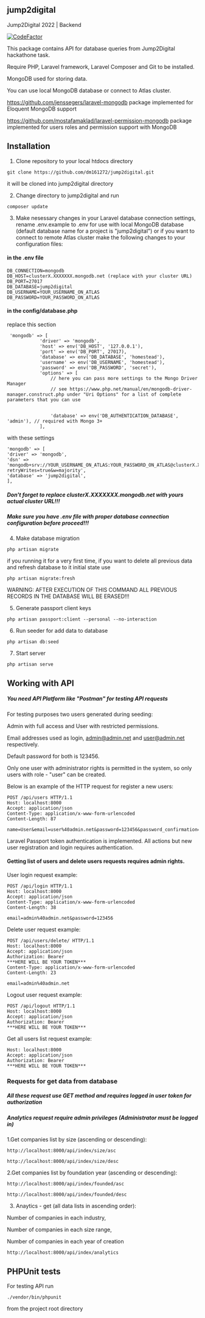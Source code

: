 ## jump2digital

Jump2Digital 2022 | Backend

[![CodeFactor](https://www.codefactor.io/repository/github/dm161272/jump2digital/badge)](https://www.codefactor.io/repository/github/dm161272/jump2digital)

This package contains API for database queries from Jump2Digital hackathone task.

Require PHP, Laravel framework, Laravel Composer and Git to be installed.

MongoDB used for storing data.

You can use local MongoDB database or connect to Atlas cluster.

https://github.com/jenssegers/laravel-mongodb package implemented for Eloquent MongoDB support

https://github.com/mostafamaklad/laravel-permission-mongodb package implemented for users roles and permission support with MongoDB



## Installation

1. Clone repository to your local htdocs directory
```
git clone https://github.com/dm161272/jump2digital.git
```
it will be cloned into jump2digital directory

2. Change directory to jump2digital and 
run 
```
composer update
```
3. Make nesessary changes in your Laravel database connection settings,
rename .env.example to .env for use with local MongoDB database 
(default database name for a project is "jump2digital")
or if you want to connect to remote Atlas cluster make the following changes 
to your configuration files:

#### in the .env file
```
DB_CONNECTION=mongodb
DB_HOST=clusterX.XXXXXXX.mongodb.net (replace with your cluster URL)
DB_PORT=27017
DB_DATABASE=jump2digital
DB_USERNAME=YOUR_USERNAME_ON_ATLAS
DB_PASSWORD=YOUR_PASSWORD_ON_ATLAS
```
#### in the config/database.php
replace this section
```
 'mongodb' => [
            'driver' => 'mongodb',
            'host' => env('DB_HOST', '127.0.0.1'),
            'port' => env('DB_PORT', 27017),
            'database' => env('DB_DATABASE', 'homestead'),
            'username' => env('DB_USERNAME', 'homestead'),
            'password' => env('DB_PASSWORD', 'secret'),
            'options' => [
                // here you can pass more settings to the Mongo Driver Manager
                // see https://www.php.net/manual/en/mongodb-driver-manager.construct.php under "Uri Options" for a list of complete parameters that you can use
        
                
                'database' => env('DB_AUTHENTICATION_DATABASE', 'admin'), // required with Mongo 3+
            ],
```
with these settings
```
'mongodb' => [
'driver' => 'mongodb',
'dsn' => 'mongodb+srv://YOUR_USERNAME_ON_ATLAS:YOUR_PASSWORD_ON_ATLAS@clusterX.XXXXXXX.mongodb.net/?retryWrites=true&w=majority',
'database' => 'jump2digital',
],

```
##### Don't forget to replace clusterX.XXXXXXX.mongodb.net with yours actual cluster URL!!!

##### Make sure you have .env file with proper database connection configuration before proceed!!!

4. Make database migration
```
php artisan migrate
```
if you running it for a very first time,
if you want to delete all previous data and refresh database to it initial state use
```
php artisan migrate:fresh
```
WARNING: AFTER EXECUTION OF THIS COMMAND ALL PREVIOUS RECORDS IN THE DATABASE WILL BE ERASED!!!

5. Generate passport client keys
```
php artisan passport:client --personal --no-interaction
```
6. Run seeder for add data to database
```
php artisan db:seed
```
7. Start server
```
php artisan serve
```
## Working with API

##### You need API Platform like "Postman" for testing API requests

For testing purposes two users generated during seeding:

Admin with full access and User with restricted permissions.

Email addresses used as login, admin@admin.net and user@admin.net respectively.

Default password for both is 123456.

Only one user with administrator rights is permitted in the system,
so only users with role - "user" can be created.

Below is an example of the HTTP request for register a new users:
```
POST /api/users HTTP/1.1
Host: localhost:8000
Accept: application/json
Content-Type: application/x-www-form-urlencoded
Content-Length: 87

name=User&email=user%40admin.net&password=123456&password_confirmation=123456&role=user
```
Laravel Passport token authentication is implemented.
All actions but new user registration and login requires authentication.

#### Getting list of users and delete users requests requires admin rights.

User login request example:
```
POST /api/login HTTP/1.1
Host: localhost:8000
Accept: application/json
Content-Type: application/x-www-form-urlencoded
Content-Length: 38

email=admin%40admin.net&password=123456
```
Delete user request example:
```
POST /api/users/delete/ HTTP/1.1
Host: localhost:8000
Accept: application/json
Authorization: Bearer 
***HERE WILL BE YOUR TOKEN***
Content-Type: application/x-www-form-urlencoded
Content-Length: 23

email=admin%40admin.net
```
Logout user request example:
```
POST /api/logout HTTP/1.1
Host: localhost:8000
Accept: application/json
Authorization: Bearer 
***HERE WILL BE YOUR TOKEN***
```
Get all users list request example:
```GET /api/users/list HTTP/1.1
Host: localhost:8000
Accept: application/json
Authorization: Bearer 
***HERE WILL BE YOUR TOKEN***
```
### Requests for get data from database 

##### All these request use GET method and requires logged in user token for authorization

##### Analytics request require admin privileges (Administrator must be logged in)

1.Get companies list by size (ascending or descending):
```
http://localhost:8000/api/index/size/asc
```
```
http://localhost:8000/api/index/size/desc
```

2.Get companies list by foundation year (ascending or descending):
```
http://localhost:8000/api/index/founded/asc
```
```
http://localhost:8000/api/index/founded/desc
```
3. Anaytics - get (all data lists in ascending order):

Number of companies in each industry, 

Number of companies in each size range, 

Number of companies in each year of creation
```
http://localhost:8000/api/index/analytics
```
## PHPUnit tests

For testing API run
```
./vendor/bin/phpunit
```
from the project root directory

